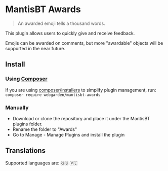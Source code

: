 # MantisBT Awards

> An awarded emoji tells a thousand words.

This plugin allows users to quickly give and receive feedback.

Emojis can be awarded on comments, but more "awardable" objects will be supported in the near future. 

## Install

### Using [Composer](https://getcomposer.org/)

If you are using [composer/installers](https://github.com/composer/installers) to simplify plugin management, run:  
`composer require webgarden/mantisbt-awards`

### Manually

- Download or clone the repository and place it under the MantisBT plugins folder.
- Rename the folder to "Awards"
- Go to Manage - Manage Plugins and install the plugin

## Translations

Supported languages are: :gb: :poland:
